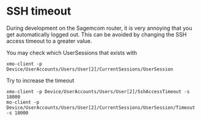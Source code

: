 # SSH timeout

During development on the Sagemcom router, it is very annoying that you get automatically logged out. This can be avoided by changing the SSH access timeout to a greater value.

You may check which UserSessions that exists with
```console
xmo-client -p Device/UserAccounts/Users/User[2]/CurrentSessions/UserSession
```
Try to increase the timeout

```console
xmo-client -p Device/UserAccounts/Users/User[2]/SshAccessTimeout -s 18000
mo-client -p Device/UserAccounts/Users/User[2]/CurrentSessions/UserSession/Timeout -s 18000
```

